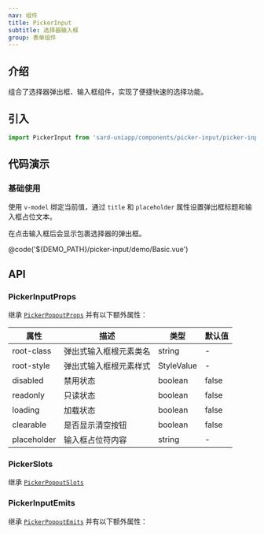 ```yaml
---
nav: 组件
title: PickerInput
subtitle: 选择器输入框
group: 表单组件
---
```


## 介绍

组合了选择器弹出框、输入框组件，实现了便捷快速的选择功能。

## 引入

```ts
import PickerInput from 'sard-uniapp/components/picker-input/picker-input.vue'
```

## 代码演示

### 基础使用

使用 `v-model` 绑定当前值，通过 `title` 和 `placeholder` 属性设置弹出框标题和输入框占位文本。

在点击输入框后会显示包裹选择器的弹出框。

@code('${DEMO_PATH}/picker-input/demo/Basic.vue')

## API

### PickerInputProps

继承 [`PickerPopoutProps`](./picker-popout#PickerPopoutProps) 并有以下额外属性：

| 属性        | 描述                   | 类型       | 默认值 |
| ----------- | ---------------------- | ---------- | ------ |
| root-class  | 弹出式输入框根元素类名 | string     | -      |
| root-style  | 弹出式输入框根元素样式 | StyleValue | -      |
| disabled    | 禁用状态               | boolean    | false  |
| readonly    | 只读状态               | boolean    | false  |
| loading     | 加载状态               | boolean    | false  |
| clearable   | 是否显示清空按钮       | boolean    | false  |
| placeholder | 输入框占位符内容       | string     | -      |

### PickerSlots

继承 [`PickerPopoutSlots`](./picker-popout#PickerPopoutSlots)

### PickerInputEmits

继承 [`PickerPopoutEmits`](./picker-popout#PickerPopoutEmits) 并有以下额外属性：
